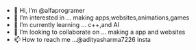 - 👋 Hi, I’m @alfaprogramer
- 👀 I’m interested in ... making apps,websites,animations,games
- 🌱 I’m currently learning ... c++,and AI
- 💞️ I’m looking to collaborate on ... making a app and websites
- 📫 How to reach me ...@adityasharma7226 insta

<!---
alfaprogramer/alfaprogramer is a ✨ special ✨ repository because its `README.md` (this file) appears on your GitHub profile.
You can click the Preview link to take a look at your changes.
--->
